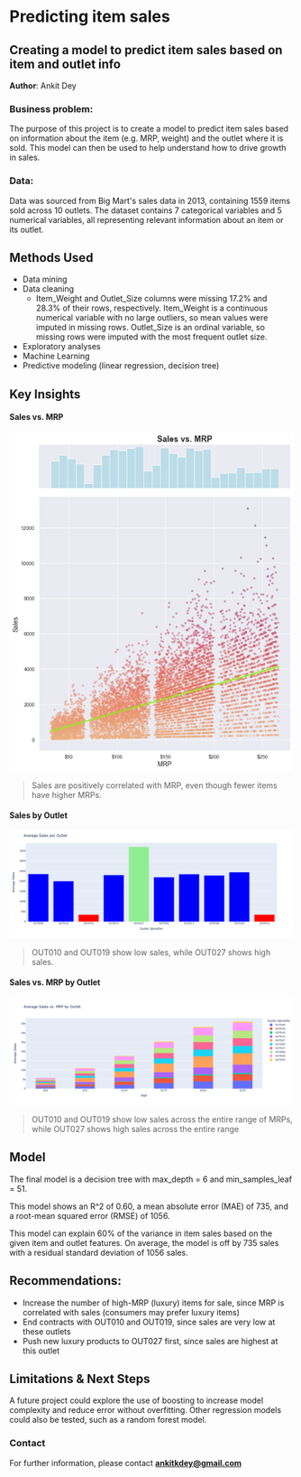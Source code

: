 # Predicting item sales 
## Creating a model to predict item sales based on item and outlet info

**Author**: Ankit Dey

### Business problem:

The purpose of this project is to create a model to predict item sales based on information about the item (e.g. MRP, weight) and the outlet where it is sold. This model can then be used to help understand how to drive growth in sales.


### Data:
Data was sourced from Big Mart's sales data in 2013, containing 1559 items sold across 10 outlets. The dataset contains 7 categorical variables and 5 numerical variables, all representing relevant information about an item or its outlet.


## Methods Used
- Data mining
- Data cleaning
  - Item_Weight and Outlet_Size columns were missing 17.2% and 28.3% of their rows, respectively. Item_Weight is a continuous numerical variable with no large outliers, so mean values were imputed in missing rows. Outlet_Size is an ordinal variable, so missing rows were imputed with the most frequent outlet size.
- Exploratory analyses
- Machine Learning
- Predictive modeling (linear regression, decision tree)


## Key Insights


#### Sales vs. MRP
![Sales vs. MRP](sales_vs_mrp.png)

> Sales are positively correlated with MRP, even though fewer items have higher MRPs.

#### Sales by Outlet
![Sales by Outlet](sales_by_outlet.png)

> OUT010 and OUT019 show low sales, while OUT027 shows high sales.

#### Sales vs. MRP by Outlet
![Sales vs. MRP by Outlet](sales_vs_mrp_by_outlet.png)

> OUT010 and OUT019 show low sales across the entire range of MRPs, while OUT027 shows high sales across the entire range


## Model

The final model is a decision tree with max_depth = 6 and min_samples_leaf = 51.

This model shows an R^2 of 0.60, a mean absolute error (MAE) of 735, and a root-mean squared error (RMSE) of 1056.

This model can explain 60% of the variance in item sales based on the given item and outlet features. On average, the model is off by 735 sales with a residual standard deviation of 1056 sales.


## Recommendations:

- Increase the number of high-MRP (luxury) items for sale, since MRP is correlated with sales (consumers may prefer luxury items)
- End contracts with OUT010 and OUT019, since sales are very low at these outlets
- Push new luxury products to OUT027 first, since sales are highest at this outlet


## Limitations & Next Steps

A future project could explore the use of boosting to increase model complexity and reduce error without overfitting. Other regression models could also be tested, such as a random forest model.


### Contact


For further information, please contact **ankitkdey@gmail.com**
